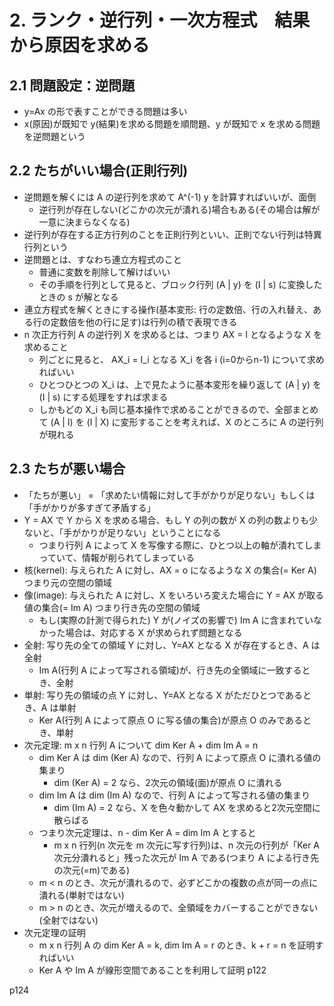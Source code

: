 # 2. ランク・逆行列・一次方程式　結果から原因を求める
## 2.1 問題設定：逆問題
- y=Ax の形で表すことができる問題は多い
- x(原因)が既知で y(結果)を求める問題を順問題、y が既知で x を求める問題を逆問題という

## 2.2 たちがいい場合(正則行列)
- 逆問題を解くには A の逆行列を求めて A^(-1) y を計算すればいいが、面倒
  - 逆行列が存在しない(どこかの次元が潰れる)場合もある(その場合は解が一意に決まらなくなる)
- 逆行列が存在する正方行列のことを正則行列といい、正則でない行列は特異行列という
- 逆問題とは、すなわち連立方程式のこと
  - 普通に変数を削除して解けばいい
  - その手順を行列として見ると、ブロック行列 (A | y) を (I | s) に変換したときの s が解となる
- 連立方程式を解くときにする操作(基本変形: 行の定数倍、行の入れ替え、ある行の定数倍を他の行に足す)は行列の積で表現できる
- n 次正方行列 A の逆行列 X を求めるとは、つまり AX = I となるような X を求めること
  - 列ごとに見ると、 AX_i = I_i となる X_i を各 i (i=0からn-1) について求めればいい
  - ひとつひとつの X_i は、上で見たように基本変形を繰り返して (A | y) を (I | s) にする処理をすれば求まる
  - しかもどの X_i も同じ基本操作で求めることができるので、全部まとめて (A | I) を (I | X) に変形することを考えれば、X のところに A の逆行列が現れる

## 2.3 たちが悪い場合
- 「たちが悪い」 = 「求めたい情報に対して手がかりが足りない」もしくは「手がかりが多すぎて矛盾する」
- Y = AX で Y から X を求める場合、もし Y の列の数が X の列の数よりも少ないと、「手がかりが足りない」ということになる
  - つまり行列 A によって X を写像する際に、ひとつ以上の軸が潰れてしまっていて、情報が削られてしまっている
- 核(kernel): 与えられた A に対し、AX = o になるような X の集合(= Ker A) つまり元の空間の領域
- 像(image): 与えられた A に対し、X をいろいろ変えた場合に Y = AX が取る値の集合(= Im A) つまり行き先の空間の領域
  - もし(実際の計測で得られた) Y が(ノイズの影響で) Im A に含まれていなかった場合は、対応する X が求められず問題となる
- 全射: 写り先の全ての領域 Y に対し、Y=AX となる X が存在するとき、A は全射
  - Im A(行列 A によって写される領域)が、行き先の全領域に一致するとき、全射
- 単射: 写り先の領域の点 Y に対し、Y=AX となる X がただひとつであるとき、A は単射
  - Ker A(行列 A によって原点 O に写る値の集合)が原点 O のみであるとき、単射
- 次元定理: m x n 行列 A について dim Ker A + dim Im A = n
  - dim Ker A は dim (Ker A) なので、行列 A によって原点 O に潰れる値の集まり
    - dim (Ker A) = 2 なら、2次元の領域(面)が原点 O に潰れる
  - dim Im A は dim (Im A) なので、行列 A によって写される値の集まり
    - dim (Im A) = 2 なら、X を色々動かして AX を求めると2次元空間に散らばる
  - つまり次元定理は、n - dim Ker A = dim Im A とすると
    - m x n 行列(n 次元を m 次元に写す行列)は、n 次元の行列が「Ker A 次元分潰れると」残った次元が Im A である(つまり A による行き先の次元(=m)である)
  - m < n のとき、次元が潰れるので、必ずどこかの複数の点が同一の点に潰れる(単射ではない)
  - m > n のとき、次元が増えるので、全領域をカバーすることができない(全射ではない)
- 次元定理の証明
  - m x n 行列 A の dim Ker A = k, dim Im A = r のとき、k + r = n を証明すればいい
  - Ker A や Im A が線形空間であることを利用して証明 p122

p124
